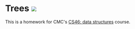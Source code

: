 # Trees ![](https://api.travis-ci.com/mikeizbicki/trees.svg?branch=master)

This is a homework for CMC's [CS46: data structures](https://github.com/mikeizbicki/cmc-csci046/tree/master/hw11) course.
